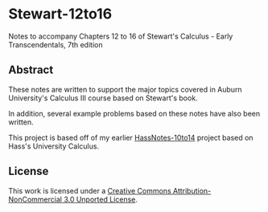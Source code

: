 Stewart-12to16
==============

Notes to accompany Chapters 12 to 16 of Stewart's Calculus - Early Transcendentals, 7th edition

Abstract
--------

These notes are written to support the major topics covered in Auburn University's Calculus III course based on Stewart's book.

In addition, several example problems based on these notes have also been written.

This project is based off of my earlier [HassNotes-10to14](http://github.com/StevenClontz/HassNotes-10to14) project based on Hass's University Calculus.

License
-------

This work is licensed under a [Creative Commons Attribution-NonCommercial 3.0 Unported License](http://creativecommons.org/licenses/by-nc/3.0/deed.en_US).